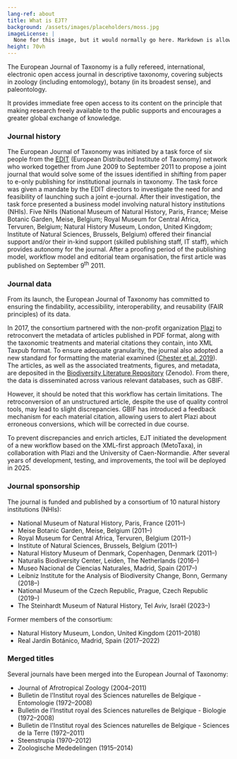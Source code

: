 ```yaml
---
lang-ref: about
title: What is EJT?
background: /assets/images/placeholders/moss.jpg
imageLicense: |
  None for this image, but it would normally go here. Markdown is allowed.
height: 70vh
---
```

The European Journal of Taxonomy is a fully refereed, international, electronic open access journal in descriptive taxonomy, covering subjects in zoology (including entomology), botany (in its broadest sense), and paleontology.

It provides immediate free open access to its content on the principle that making research freely available to the public supports and encourages a greater global exchange of knowledge.

### Journal history

The European Journal of Taxonomy was initiated by a task force of six people from the [EDIT](http://www.e-taxonomy.eu/) (European Distributed Institute of Taxonomy) network who worked together from June 2009 to September 2011 to propose a joint journal that would solve some of the issues identified in shifting from paper to e-only publishing for institutional journals in taxonomy. The task force was given a mandate by the EDIT directors to investigate the need for and feasibility of launching such a joint e-journal. After their investigation, the task force presented a business model involving natural history institutions (NHIs). Five NHIs (National Museum of Natural History, Paris, France; Meise Botanic Garden, Meise, Belgium; Royal Museum for Central Africa, Tervuren, Belgium; Natural History Museum, London, United Kingdom; Institute of Natural Sciences, Brussels, Belgium) offered their financial support and/or their in-kind support (skilled publishing staff, IT staff), which provides autonomy for the journal. After a proofing period of the publishing model, workflow model and editorial team organisation, the first article was published on September 9<sup>th</sup> 2011.

### Journal data

From its launch, the European Journal of Taxonomy has committed to ensuring the findability, accessibility, interoperability, and reusability (FAIR principles) of its data.

In 2017, the consortium partnered with the non-profit organization [Plazi](https://www.gbif.org/publisher/7ce8aef0-9e92-11dc-8738-b8a03c50a862) to retroconvert the metadata of articles published in PDF format, along with the taxonomic treatments and material citations they contain, into XML Taxpub format. To ensure adequate granularity, the journal also adopted a new standard for formatting the material examined ([Chester et al. 2019](https://doi.org/10.5852/ejt.2019.586)). The articles, as well as the associated treatments, figures, and metadata, are deposited in the [Biodiversity Literature Repository](https://zenodo.org/communities/biosyslit) (Zenodo). From there, the data is disseminated across various relevant databases, such as GBIF.

However, it should be noted that this workflow has certain limitations. The retroconversion of an unstructured article, despite the use of quality control tools, may lead to slight discrepancies. GBIF has introduced a feedback mechanism for each material citation, allowing users to alert Plazi about erroneous conversions, which will be corrected in due course.

To prevent discrepancies and enrich articles, EJT initiated the development of a new workflow based on the XML-first approach (MetoTaxa), in collaboration with Plazi and the University of Caen-Normandie. After several years of development, testing, and improvements, the tool will be deployed in 2025.

### Journal sponsorship

The journal is funded and published by a consortium of 10 natural history institutions (NHIs):

* National Museum of Natural History, Paris, France (2011–)
* Meise Botanic Garden, Meise, Belgium (2011–)
* Royal Museum for Central Africa, Tervuren, Belgium (2011–)
* Institute of Natural Sciences, Brussels, Belgium (2011–)
* Natural History Museum of Denmark, Copenhagen, Denmark (2011–)
* Naturalis Biodiversity Center, Leiden, The Netherlands (2016–)
* Museo Nacional de Ciencias Naturales, Madrid, Spain (2017–)
* Leibniz Institute for the Analysis of Biodiversity Change, Bonn, Germany (2018–)
* National Museum of the Czech Republic, Prague, Czech Republic (2019–)
* The Steinhardt Museum of Natural History, Tel Aviv, Israël (2023–)

Former members of the consortium:

* Natural History Museum, London, United Kingdom (2011–2018)
* Real Jardín Botánico, Madrid, Spain (2017–2022)

### Merged titles

Several journals have been merged into the European Journal of Taxonomy:

* Journal of Afrotropical Zoology (2004–2011)
* Bulletin de l'Institut royal des Sciences naturelles de Belgique - Entomologie (1972–2008)
* Bulletin de l'Institut royal des Sciences naturelles de Belgique - Biologie (1972–2008)
* Bulletin de l'Institut royal des Sciences naturelles de Belgique - Sciences de la Terre (1972–2011)
* Steenstrupia (1970–2012)
* Zoologische Mededelingen (1915–2014)
